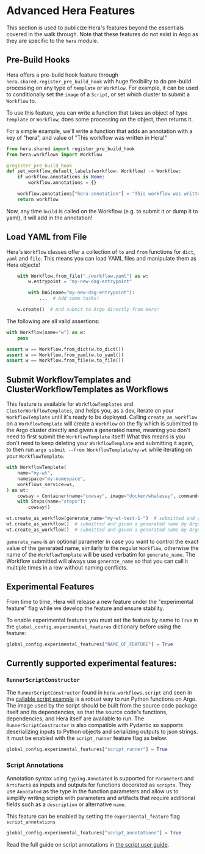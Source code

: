 # Advanced Hera Features

This section is used to publicize Hera's features beyond the essentials covered in the walk through. Note that these
features do not exist in Argo as they are specific to the `hera` module.

## Pre-Build Hooks

Hera offers a pre-build hook feature through `hera.shared.register_pre_build_hook` with huge flexibility to do pre-build
processing on any type of `template` or `Workflow`. For example, it can be used to conditionally set the `image` of a
`Script`, or set which cluster to submit a `Workflow` to.

To use this feature, you can write a function that takes an object of type `template` or `Workflow`, does some
processing on the object, then returns it.

For a simple example, we'll write a function that adds an annotation with a key of "hera", and value of "This workflow
was written in Hera!"

```py
from hera.shared import register_pre_build_hook
from hera.workflows import Workflow

@register_pre_build_hook
def set_workflow_default_labels(workflow: Workflow) -> Workflow:
    if workflow.annotations is None:
        workflow.annotations = {}

    workflow.annotations["hera-annotation"] = "This workflow was written in Hera!"
    return workflow

```

Now, any time `build` is called on the Workflow (e.g. to submit it or dump it to yaml), it will add in the annotation!

## Load YAML from File

Hera's `Workflow` classes offer a collection of `to` and `from` functions for `dict`, `yaml` and `file`. This
means you can load YAML files and manipulate them as Hera objects!

```py
    with Workflow.from_file("./workflow.yaml") as w:
        w.entrypoint = "my-new-dag-entrypoint"

        with DAG(name="my-new-dag-entrypoint"):
            ...  # Add some tasks!

    w.create()  # And submit to Argo directly from Hera!
```

The following are all valid assertions:

```py
with Workflow(name="w") as w:
    pass

assert w == Workflow.from_dict(w.to_dict())
assert w == Workflow.from_yaml(w.to_yaml())
assert w == Workflow.from_file(w.to_file())
```

## Submit WorkflowTemplates and ClusterWorkflowTemplates as Workflows

This feature is available for `WorkflowTemplates` and `ClusterWorkflowTemplates`, and helps you, as a dev, iterate on
your `WorkflowTemplate` until it's ready to be deployed. Calling `create_as_workflow` on a `WorkflowTemplate` will
create a `Workflow` on the fly which is submitted to the Argo cluster directly and given a generated name, meaning you
don't need to first submit the `WorkflowTemplate` itself! What this means is you don't need to keep deleting your
`WorkflowTemplate` and submitting it again, to then run `argo submit --from WorkflowTemplate/my-wt` while iterating
on your `WorkflowTemplate`.

```py
with WorkflowTemplate(
    name="my-wt",
    namespace="my-namespace",
    workflows_service=ws,
) as wt:
    cowsay = Container(name="cowsay", image="docker/whalesay", command=["cowsay", "foo"])
    with Steps(name="steps"):
        cowsay()

wt.create_as_workflow(generate_name="my-wt-test-1-")  # submitted and given a generated name by Argo like "my-wt-test-1-abcde"
wt.create_as_workflow()  # submitted and given a generated name by Argo like "my-wtabcde"
wt.create_as_workflow()  # submitted and given a generated name by Argo like "my-wtvwxyz"
```

`generate_name` is an optional parameter in case you want to control the exact value of the generated name, similarly to
the regular `Workflow`, otherwise the name of the `WorkflowTemplate` will be used verbatim for `generate_name`. The
Workflow submitted will always use `generate_name` so that you can call it multiple times in a row without naming
conflicts.

## Experimental Features

From time to time, Hera will release a new feature under the "experimental feature" flag while we develop the feature
and ensure stability. 

To enable experimental features you must set the feature by name to `True` in the `global_config.experimental_features`
dictionary before using the feature:

```py
global_config.experimental_features["NAME_OF_FEATURE"] = True
```

## Currently supported experimental features:

### `RunnerScriptConstructor`
The `RunnerScriptConstructor` found in `hera.workflows.script` and seen in the
[callable script example](../examples/workflows/callable_script.md) is a robust way to run Python functions on Argo.
The image used by the script should be built from the source code package itself and its dependencies, so that the
source code's functions, dependencies, and Hera itself are available to run. The `RunnerScriptConstructor` is also
compatible with Pydantic so supports deserializing inputs to Python objects and serializing outputs to json strings. It
must be enabled with the `script_runner` feature flag as below.

```py
global_config.experimental_features["script_runner"] = True
```


### Script Annotations

Annotation syntax using `typing.Annotated` is supported for `Parameter`s and `Artifact`s as inputs and outputs for
functions decorated as `scripts`. They use `Annotated` as the type in the function parameters and allow us to simplify
writing scripts with parameters and artifacts that require additional fields such as a `description` or alternative
`name`.


This feature can be enabled by setting the `experimental_feature` flag `script_annotations`

```py
global_config.experimental_features["script_annotations"] = True
```

Read the full guide on script annotations in [the script user guide](../user-guides/scripts.md#script-annotations).
